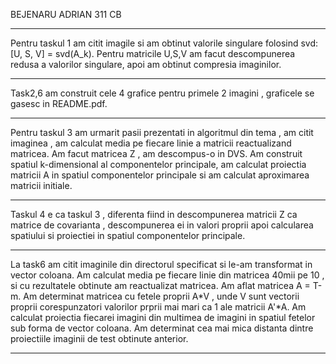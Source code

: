 BEJENARU ADRIAN 311 CB 

___________________________________________________________________
Pentru taskul 1 am citit imagile si am obtinut valorile singulare  folosind svd: [U, S, V] = svd(A_k).
 Pentru matricile U,S,V am facut  descompunerea redusa a  valorilor singulare, apoi am  obtinut compresia imaginilor.
___________________________________________________________________

Task2,6 am construit cele 4 grafice pentru primele 2 imagini , graficele se gasesc in README.pdf. 

_____________________________________________________________________

Pentru taskul 3 am urmarit pasii prezentati in algoritmul din tema , 
am citit imaginea , am calculat media pe fiecare linie a matricii reactualizand matricea. 
Am facut  matricea Z , am descompus-o in DVS.  Am construit 
spatiul k-dimensional al componentelor principale, am calculat proiectia matricii A in spatiul componentelor principale si am calculat aproximarea  matricii initiale.
_____________________________________________________________________

Taskul 4  e ca taskul 3 , diferenta fiind in descompunerea matricii Z ca matrice de covarianta , descompunerea ei in valori proprii apoi calcularea spatiului si proiectiei in spatiul componentelor principale.

_____________________________________________________________________

La task6 am citit imaginile din directorul specificat si le-am transformat in vector coloana. 
Am calculat media pe fiecare linie din matricea 40mii pe 10 , si cu rezultatele obtinute am reactualizat matricea.
Am aflat matricea A = T-m. 
Am determinat matricea cu fetele proprii A*V ,  unde V sunt vectorii proprii corespunzatori valorilor prprii mai mari ca 1 ale matricii A'*A.
Am calculat proiectia fiecarei imagini din multimea de imagini in spatiul fetelor sub forma de vector coloana.
Am determinat cea mai mica distanta dintre proiectiile imaginii de test obtinute anterior.  

__________________________________________________________________________



